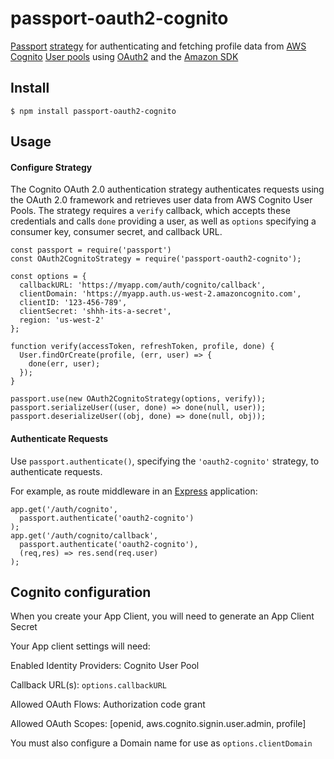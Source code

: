 # passport-oauth2-cognito
[Passport](https://github.com/jaredhanson/passport) [strategy](https://github.com/jaredhanson/passport-strategy) for authenticating and fetching profile data from [AWS Cognito](https://aws.amazon.com/cognito/) [User pools](https://docs.aws.amazon.com/cognito/latest/developerguide/cognito-user-identity-pools.html) using [OAuth2](https://oauth.net/2/) and the [Amazon SDK](https://aws.amazon.com/sdk-for-node-js/)

## Install

    $ npm install passport-oauth2-cognito
    
## Usage

#### Configure Strategy

The Cognito OAuth 2.0 authentication strategy authenticates requests using the 
OAuth 2.0 framework and retrieves user data from AWS Cognito User Pools.
The strategy requires a `verify` callback, which accepts these
credentials and calls `done` providing a user, as well as `options` specifying a
consumer key, consumer secret, and callback URL.
    
    const passport = require('passport')
    const OAuth2CognitoStrategy = require('passport-oauth2-cognito');
    
    const options = {
      callbackURL: 'https://myapp.com/auth/cognito/callback',
      clientDomain: 'https://myapp.auth.us-west-2.amazoncognito.com',
      clientID: '123-456-789',
      clientSecret: 'shhh-its-a-secret',
      region: 'us-west-2'
    };
   
    function verify(accessToken, refreshToken, profile, done) {
      User.findOrCreate(profile, (err, user) => {
        done(err, user);
      });
    }
    
    passport.use(new OAuth2CognitoStrategy(options, verify));  
    passport.serializeUser((user, done) => done(null, user));
    passport.deserializeUser((obj, done) => done(null, obj));
    
#### Authenticate Requests

Use `passport.authenticate()`, specifying the `'oauth2-cognito'` strategy, to
authenticate requests.

For example, as route middleware in an [Express](http://expressjs.com/)
application:

    app.get('/auth/cognito',
      passport.authenticate('oauth2-cognito')
    );
    app.get('/auth/cognito/callback',
      passport.authenticate('oauth2-cognito'),
      (req,res) => res.send(req.user)  
    );

## Cognito configuration

When you create your App Client, you will need to generate an App Client Secret

Your App client settings will need:

Enabled Identity Providers: Cognito User Pool

Callback URL(s): `options.callbackURL`

Allowed OAuth Flows: Authorization code grant

Allowed OAuth Scopes: [openid, aws.cognito.signin.user.admin, profile]

You must also configure a Domain name for use as `options.clientDomain`
